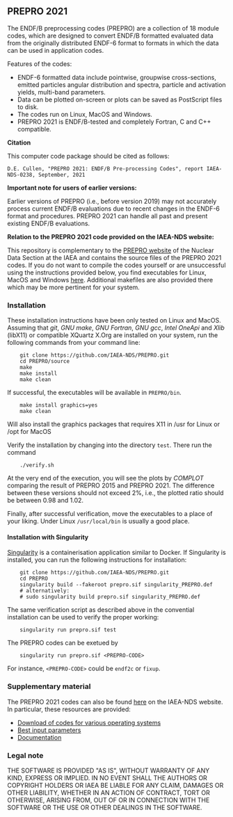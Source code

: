 ## PREPRO 2021

The ENDF/B preprocessing codes (PREPRO) are a collection of 18 module codes,
which are designed to convert ENDF/B formatted evaluated data from
the originally distributed ENDF-6 format to formats in which the data can be used in
application codes.

Features of the codes:
- ENDF-6 formatted data include pointwise, groupwise cross-sections,
  emitted particles angular distribution and spectra, particle and activation
  yields, multi-band parameters.
- Data can be plotted on-screen or plots can be saved as PostScript files to disk.
- The codes run on Linux, MacOS and Windows.
- PREPRO 2021 is ENDF/B-tested and completely Fortran, C and C++ compatible.


**Citation**

This computer code package should be cited as follows:

```
D.E. Cullen, "PREPRO 2021: ENDF/B Pre-processing Codes", report IAEA-NDS-0238, September, 2021
```


**Important note for users of earlier versions:**

Earlier versions of PREPRO (i.e., before version 2019) may not accurately
process current ENDF/B evaluations due to recent changes in the ENDF-6
format and procedures.
PREPRO 2021 can handle all past and present existing ENDF/B evaluations.

**Relation to the PREPRO 2021 code provided on the IAEA-NDS website:**

This repository is complementary to the [PREPRO website][PREPRO2021-website]
of the Nuclear Data Section at the IAEA
and contains the source files of the PREPRO 2021 codes.
If you do not want to compile the codes yourself or are unsuccessful using the
instructions provided below, you find executables
for Linux, MacOS and Windows [here][PREPRO2021-codes]. Additional
makefiles are also provided there which may be more pertinent for your
system.

### Installation

These installation instructions have been only tested on Linux and MacOS.
Assuming that *git*, *GNU make*, *GNU Fortran*, *GNU gcc*, *Intel OneApi* 
and *Xlib* (libX11) or compatible XQuartz X.Org are installed on your system, 
run the following commands from your command line:
```
    git clone https://github.com/IAEA-NDS/PREPRO.git
    cd PREPRO/source
    make
    make install
    make clean
```
If successful, the executables will be available in `PREPRO/bin`.

```
    make install graphics=yes
    make clean
```
Will also install the graphics packages that requires X11 in /usr for Linux or
/opt for MacOS

Verify the installation by changing into the directory `test`.
There run the command
```
    ./verify.sh
```
At the very end of the execution, you will see the plots by
*COMPLOT* comparing the result of PREPRO 2015 and PREPRO 2021.
The difference between these
versions should not exceed 2%, i.e., the plotted ratio should
be between 0.98 and 1.02.

Finally, after successful verification, move the executables to
a place of your liking. Under Linux `/usr/local/bin` is usually
a good place.

#### Installation with Singularity

[Singularity] is a containerisation application similar to Docker.
If Singularity is installed, you can run the following instructions
for installation:
```
    git clone https://github.com/IAEA-NDS/PREPRO.git
    cd PREPRO
    singularity build --fakeroot prepro.sif singularity_PREPRO.def
    # alternatively:
    # sudo singularity build prepro.sif singularity_PREPRO.def
```
The same verification script as described above in the convential
installation can be used to verify the proper working:
```
    singularity run prepro.sif test
```

The PREPRO codes can be exetued by
```
    singularity run prepro.sif <PREPRO-CODE>
```
For instance, `<PREPRO-CODE>` could be `endf2c` or `fixup`.

[Singularity]: https://sylabs.io/

### Supplementary material

The PREPRO 2021 codes can also be found [here][PREPRO2021-website]
on the IAEA-NDS website. In particular, these resources are provided:
- [Download of codes for various operating systems][PREPRO2021-codes]
- [Best input parameters][PREPRO2021-best-parameters]
- [Documentation][PREPRO2021-documentation]

[PREPRO2021-website]: https://www-nds.iaea.org/public/endf/prepro/
[PREPRO2021-codes]: https://www-nds.iaea.org/public/endf/prepro/ask4code.html
[PREPRO2021-best-parameters]: https://www-nds.iaea.org/public/endf/prepro/ask4best.html
[PREPRO2021-documentation]: https://www-nds.iaea.org/public/endf/prepro/DOCUMENT/ask4docs.html


### Legal note

THE SOFTWARE IS PROVIDED "AS IS", WITHOUT WARRANTY OF ANY KIND, EXPRESS OR
IMPLIED. IN NO EVENT SHALL THE AUTHORS OR COPYRIGHT HOLDERS OR IAEA BE LIABLE
FOR ANY CLAIM, DAMAGES OR OTHER LIABILITY, WHETHER IN AN ACTION OF CONTRACT,
TORT OR OTHERWISE, ARISING FROM, OUT OF OR IN CONNECTION WITH THE SOFTWARE 
OR THE USE OR OTHER DEALINGS IN THE SOFTWARE.
